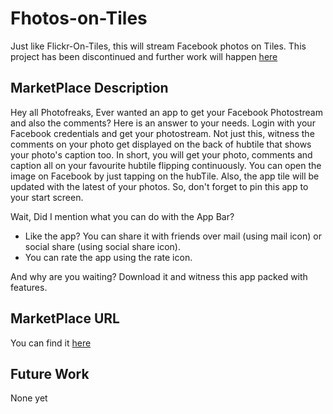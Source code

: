 # Fhotos-on-Tiles

Just like Flickr-On-Tiles, this will stream Facebook photos on Tiles. This project has been discontinued and further work will happen [here](https://github.com/bhargavgolla/WindowsPhoneApps/tree/master/FhotosOnTiles)

## MarketPlace Description

Hey all Photofreaks, Ever wanted an app to get your Facebook Photostream and also the comments? 
Here is an answer to your needs. Login with your Facebook credentials and get your photostream. 
Not just this, witness the comments on your photo get displayed on the back of hubtile that shows your photo's caption too. 
In short, you will get your photo, comments and caption all on your favourite hubtile flipping continuously.
You can open the image on Facebook by just tapping on the hubTile.
Also, the app tile will be updated with the latest of your photos. So, don't forget to pin this app to your start screen.

Wait, Did I mention what you can do with the App Bar?
* Like the app? You can share it with friends over mail (using mail icon) or social share (using social share icon).
* You can rate the app using the rate icon.

And why are you waiting? Download it and witness this app packed with features.

## MarketPlace URL

You can find it [here](http://www.windowsphone.com/s?appid=68f7afd5-0d71-4006-87da-4d75b4d919a8)


## Future Work

None yet